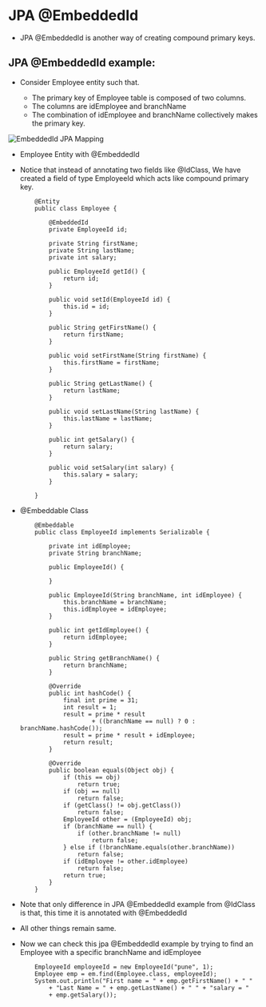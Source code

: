 #	JPA @EmbeddedId 

-	JPA @EmbeddedId is another way of creating compound primary keys.


##	JPA @EmbeddedId example:

-	Consider Employee entity such that.

	-	The primary key of Employee table is composed of two columns.
	-	The columns are idEmployee and branchName
	-	The combination of idEmployee and branchName collectively makes the primary key.
	
	
	
![EmbeddedId JPA Mapping](http://www.thejavageek.com/wp-content/uploads/2014/05/EmployeeEntity.png)
	

-	Employee Entity with @EmbeddedId 
-	Notice that instead of annotating two fields like @IdClass, We have created a field of type EmployeeId which acts like compound primary key.

	
		
			@Entity
			public class Employee {
			 
				@EmbeddedId
				private EmployeeId id;
			 
				private String firstName;
				private String lastName;
				private int salary;
			 
				public EmployeeId getId() {
					return id;
				}
			 
				public void setId(EmployeeId id) {
					this.id = id;
				}
			 
				public String getFirstName() {
					return firstName;
				}
			 
				public void setFirstName(String firstName) {
					this.firstName = firstName;
				}
			 
				public String getLastName() {
					return lastName;
				}
			 
				public void setLastName(String lastName) {
					this.lastName = lastName;
				}
			 
				public int getSalary() {
					return salary;
				}
			 
				public void setSalary(int salary) {
					this.salary = salary;
				}
			 
			}


-	@Embeddable Class


			@Embeddable
			public class EmployeeId implements Serializable {
			 
				private int idEmployee;
				private String branchName;
			 
				public EmployeeId() {
			 
				}
			 
				public EmployeeId(String branchName, int idEmployee) {
					this.branchName = branchName;
					this.idEmployee = idEmployee;
				}
			 
				public int getIdEmployee() {
					return idEmployee;
				}
			 
				public String getBranchName() {
					return branchName;
				}
			 
				@Override
				public int hashCode() {
					final int prime = 31;
					int result = 1;
					result = prime * result
							+ ((branchName == null) ? 0 : branchName.hashCode());
					result = prime * result + idEmployee;
					return result;
				}
			 
				@Override
				public boolean equals(Object obj) {
					if (this == obj)
						return true;
					if (obj == null)
						return false;
					if (getClass() != obj.getClass())
						return false;
					EmployeeId other = (EmployeeId) obj;
					if (branchName == null) {
						if (other.branchName != null)
							return false;
					} else if (!branchName.equals(other.branchName))
						return false;
					if (idEmployee != other.idEmployee)
						return false;
					return true;
				}				
			}
			
			
-	Note that only difference in JPA @EmbeddedId example from @IdClass is that, this time it is annotated with @EmbeddedId
-	All other things remain same.
-	Now we can check this jpa @EmbeddedId example by trying to find an Employee with a specific branchName and idEmployee

			EmployeeId employeeId = new EmployeeId("pune", 1);
			Employee emp = em.find(Employee.class, employeeId);
			System.out.println("First name = " + emp.getFirstName() + " "
				+ "Last Name = " + emp.getLastName() + " " + "salary = "
				+ emp.getSalary());
				
				



